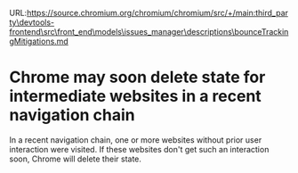 URL:https://source.chromium.org/chromium/chromium/src/+/main:third_party\devtools-frontend\src\front_end\models\issues_manager\descriptions\bounceTrackingMitigations.md
# Chrome may soon delete state for intermediate websites in a recent navigation chain

In a recent navigation chain, one or more websites without prior user interaction were visited. If these websites don't get such an interaction soon, Chrome will delete their state.
